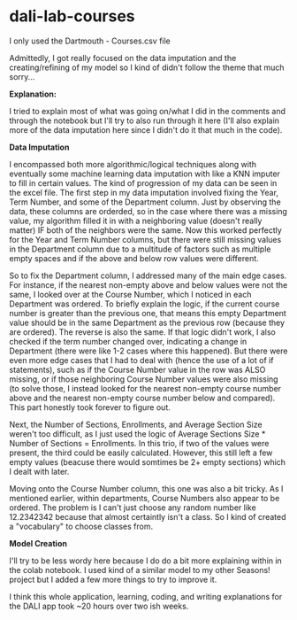 # dali-lab-courses

I only used the Dartmouth - Courses.csv file

Admittedly, I got really focused on the data imputation and the creating/refining of my model so I kind of didn't follow the theme that much sorry...

**Explanation:**

I tried to explain most of what was going on/what I did in the comments and through the notebook but I'll try to also run through it here (I'll also explain more of the data imputation here since I didn't do it that much in the code).

**Data Imputation**

I encompassed both more algorithmic/logical techniques along with eventually some machine learning data imputation with like a KNN imputer to fill in certain values.  The kind of progression of my data can be seen in the excel file.  The first step in my data imputation involved fixing the Year, Term Number, and some of the Department column.  Just by observing the data, these columns are orderded, so in the case where there was a missing value, my algorithm filled it in with a neighboring value (doesn't really matter) IF both of the neighbors were the same.  Now this worked perfectly for the Year and Term Number columns, but there were still missing values in the Department column due to a multitude of factors such as multiple empty spaces and if the above and below row values were different.

So to fix the Department column, I addressed many of the main edge cases.  For instance, if the nearest non-empty above and below values were not the same, I looked over at the Course Number, which I noticed in each Department was ordered. To briefly explain the logic, if the current course number is greater than the previous one, that means this empty Department value should be in the same Department as the previous row (because they are ordered).  The reverse is also the same.  If that logic didn't work, I also checked if the term number changed over, indicating a change in Department (there were like 1-2 cases where this happened).  But there were even more edge cases that I had to deal with (hence the use of a lot of if statements), such as if the Course Number value in the row was ALSO missing, or if those neighboring Course Number values were also missing (to solve those, I instead looked for the nearest non-empty course number above and the nearest non-empty course number below and compared). This part honestly took forever to figure out.

Next, the Number of Sections, Enrollments, and Average Section Size weren't too difficult, as I just used the logic of Average Sections Size * Number of Sections = Enrollments.  In this trio, if two of the values were present, the third could be easily calculated.  However, this still left a few empty values (beacuse there would somtimes be 2+ empty sections) which I dealt with later.

Moving onto the Course Number column, this one was also a bit tricky.  As I mentioned earlier, within departments, Course Numbers also appear to be ordered.  The problem is I can't just choose any random number like 12.2342342 because that almost certaintly isn't a class.  So I kind of created a "vocabulary" to choose classes from.


**Model Creation**

I'll try to be less wordy here because I do do a bit more explaining within in the colab notebook.  I used kind of a similar model to my other Seasons! project but I added a few more things to try to improve it.

I think this whole application, learning, coding, and writing explanations for the DALI app took ~20 hours over two ish weeks.
